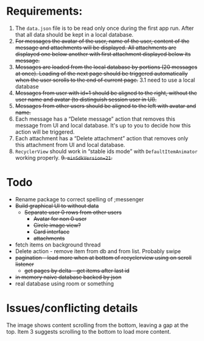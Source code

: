 Requirements:
====
1. The `data.json` file is to be read only once during the first app run. After that all data should be kept in a local database.
2. ~~For messages the avatar of the user, name of the user, content of the message and attachments will be displayed. All attachments are displayed one below another with first attachment displayed below its message.~~
3. ~~Messages are loaded from the local database by portions (20 messages at once). Loading of the next page should be triggered automatically when the user scrolls to the end of current page.~~
    3.1 need to use a local database
4. ~~Messages from user with id=1 should be aligned to the right, without the user name and avatar (to distinguish session user in UI).~~
5. ~~Messages from other users should be aligned to the left with avatar and name.~~
6. Each message has a “Delete message” action that removes this message from UI and local database. It's up to you to decide how this action will be triggered.
7. Each attachment has a “Delete attachment” action that removes only this attachment from UI and local database.
8. `RecyclerView` should work in “stable ids mode” with `DefaultItemAnimator` working properly.
~~9. `minSdkVersion=21`.~~

Todo
===
- Rename package to correct spelling of ;messenger
- ~~Build graphical UI to without data~~
    - ~~Separate user 0 rows from other users~~
        - ~~Avatar for non 0 user~~
        - ~~Circle image view?~~
        - ~~Card interface~~
        - ~~attachments~~
- fetch items on background thread
- Delete action - remove item from db and from list. Probably swipe  
- ~~pagination - load more when at bottom of recyclerview using on scroll listener~~
    - ~~get pages by delta - get items after last id~~
- ~~in memory naive database backed by json~~
- real database using room or something

Issues/conflicting details
===
The image shows content scrolling from the bottom, leaving a gap at the top. Item 3 suggests scrolling to the bottom to load more content. 


